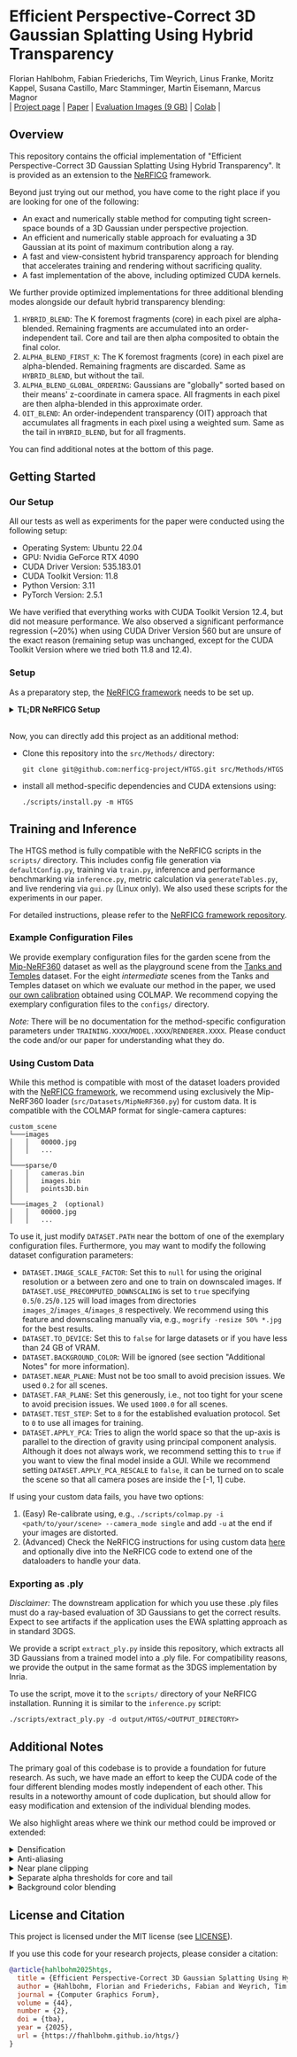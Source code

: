 # Efficient Perspective-Correct 3D Gaussian Splatting Using Hybrid Transparency
Florian Hahlbohm, Fabian Friederichs, Tim Weyrich, Linus Franke, Moritz Kappel, Susana Castillo, Marc Stamminger, Martin Eisemann, Marcus Magnor<br>
| [Project page](https://fhahlbohm.github.io/htgs/) | [Paper](https://arxiv.org/abs/2410.08129) | [Evaluation Images (9 GB)](https://graphics.tu-bs.de/upload/publications/hahlbohm2025htgs/htgs_full_eval.zip) | [Colab](https://colab.research.google.com/drive/1DxnIqrZ-eSSvfjhK9P1JdibABm_AJEFp?usp=sharing) |<br>

## Overview
This repository contains the official implementation of "Efficient Perspective-Correct 3D Gaussian Splatting Using Hybrid Transparency".
It is provided as an extension to the [NeRFICG](https://github.com/nerficg-project) framework.

Beyond just trying out our method, you have come to the right place if you are looking for one of the following:

- An exact and numerically stable method for computing tight screen-space bounds of a 3D Gaussian under perspective projection.
- An efficient and numerically stable approach for evaluating a 3D Gaussian at its point of maximum contribution along a ray.
- A fast and view-consistent hybrid transparency approach for blending that accelerates training and rendering without sacrificing quality.
- A fast implementation of the above, including optimized CUDA kernels.

We further provide optimized implementations for three additional blending modes alongside our default hybrid transparency blending:
1. `HYBRID_BLEND`: The K foremost fragments (core) in each pixel are alpha-blended. Remaining fragments are accumulated into an order-independent tail. Core and tail are then alpha composited to obtain the final color.
2. `ALPHA_BLEND_FIRST_K`: The K foremost fragments (core) in each pixel are alpha-blended. Remaining fragments are discarded. Same as `HYBRID_BLEND`, but without the tail.
3. `ALPHA_BLEND_GLOBAL_ORDERING`: Gaussians are "globally" sorted based on their means' z-coordinate in camera space. All fragments in each pixel are then alpha-blended in this approximate order.
4. `OIT_BLEND`: An order-independent transparency (OIT) approach that accumulates all fragments in each pixel using a weighted sum. Same as the tail in `HYBRID_BLEND`, but for all fragments.

You can find additional notes at the bottom of this page.

## Getting Started

### Our Setup
All our tests as well as experiments for the paper were conducted using the following setup:
- Operating System: Ubuntu 22.04
- GPU: Nvidia GeForce RTX 4090
- CUDA Driver Version: 535.183.01
- CUDA Toolkit Version: 11.8
- Python Version: 3.11
- PyTorch Version: 2.5.1

We have verified that everything works with CUDA Toolkit Version 12.4, but did not measure performance.
We also observed a significant performance regression (~20%) when using CUDA Driver Version 560 but are unsure of the exact reason (remaining setup was unchanged, except for the CUDA Toolkit Version where we tried both 11.8 and 12.4).

### Setup

As a preparatory step, the [NeRFICG framework](https://github.com/nerficg-project/nerficg) needs to be set up.

<details>
<summary><span style="font-weight: bold;">TL;DR NeRFICG Setup</span></summary>

- Clone the NeRFICG repository and its submodules:
	```shell
	git clone git@github.com:nerficg-project/nerficg.git --recursive && cd nerficg
	```
 
- Install the dependencies listed in `scripts/condaEnv.sh`, or automatically create a new conda environment by executing the script:
	```shell
	./scripts/condaEnv.sh && conda activate nerficg
	```
 
- [optional] For logging via [Weights & Biases](https://wandb.ai/site), run the following command and enter your account identifier:
	```shell
	wandb login
	```
 
</details>
<br>

Now, you can directly add this project as an additional method:

- Clone this repository into the `src/Methods/` directory:
	```shell
	git clone git@github.com:nerficg-project/HTGS.git src/Methods/HTGS
	```
- install all method-specific dependencies and CUDA extensions using:
	```shell
	./scripts/install.py -m HTGS
	```

## Training and Inference

The HTGS method is fully compatible with the NeRFICG scripts in the `scripts/` directory.
This includes config file generation via `defaultConfig.py`,
training via `train.py`,
inference and performance benchmarking via `inference.py`,
metric calculation via `generateTables.py`,
and live rendering via `gui.py` (Linux only).
We also used these scripts for the experiments in our paper.

For detailed instructions, please refer to the [NeRFICG framework repository](https://github.com/nerficg-project/nerficg).

### Example Configuration Files

We provide exemplary configuration files for the garden scene from the [Mip-NeRF360](https://jonbarron.info/mipnerf360/) dataset as well as the playground scene from the [Tanks and Temples](https://www.tanksandtemples.org/) dataset.
For the eight *intermediate* scenes from the Tanks and Temples dataset on which we evaluate our method in the paper, we used [our own calibration](https://cloud.tu-braunschweig.de/s/J5xYLLEdMnRwYPc) obtained using COLMAP.
We recommend copying the exemplary configuration files to the `configs/` directory.

*Note:* There will be no documentation for the method-specific configuration parameters under `TRAINING.XXXX`/`MODEL.XXXX`/`RENDERER.XXXX`.
Please conduct the code and/or our paper for understanding what they do.

### Using Custom Data

While this method is compatible with most of the dataset loaders provided with the [NeRFICG framework](https://github.com/nerficg-project/nerficg),
we recommend using exclusively the Mip-NeRF360 loader (`src/Datasets/MipNeRF360.py`) for custom data.
It is compatible with the COLMAP format for single-camera captures:
```
custom_scene
└───images
│   │   00000.jpg
│   │   ...
│   
└───sparse/0
│   │   cameras.bin
│   │   images.bin
│   │   points3D.bin
│
└───images_2  (optional)
│   │   00000.jpg
│   │   ...
```

To use it, just modify `DATASET.PATH` near the bottom of one of the exemplary configuration files. Furthermore, you may want to modify the following dataset configuration parameters:
- `DATASET.IMAGE_SCALE_FACTOR`: Set this to `null` for using the original resolution or a between zero and one to train on downscaled images.
 If `DATASET.USE_PRECOMPUTED_DOWNSCALING` is set to `true` specifying `0.5`/`0.25`/`0.125` will load images from directories `images_2`/`images_4`/`images_8` respectively.
 We recommend using this feature and downscaling manually via, e.g., `mogrify -resize 50% *.jpg` for the best results.
- `DATASET.TO_DEVICE`: Set this to `false` for large datasets or if you have less than 24 GB of VRAM.
- `DATASET.BACKGROUND_COLOR`: Will be ignored (see section "Additional Notes" for more information).
- `DATASET.NEAR_PLANE`: Must not be too small to avoid precision issues. We used `0.2` for all scenes.
- `DATASET.FAR_PLANE`: Set this generously, i.e., not too tight for your scene to avoid precision issues. We used `1000.0` for all scenes.
- `DATASET.TEST_STEP`: Set to `8` for the established evaluation protocol. Set to `0` to use all images for training.
- `DATASET.APPLY_PCA`: Tries to align the world space so that the up-axis is parallel to the direction of gravity using principal component analysis. 
 Although it does not always work, we recommend setting this to `true` if you want to view the final model inside a GUI.
 While we recommend setting `DATASET.APPLY_PCA_RESCALE` to `false`, it can be turned on to scale the scene so that all camera poses are inside the \[-1, 1\] cube.

If using your custom data fails, you have two options:
1. (Easy) Re-calibrate using, e.g., `./scripts/colmap.py -i <path/to/your/scene> --camera_mode single` and add `-u` at the end if your images are distorted.
2. (Advanced) Check the NeRFICG instructions for using custom data [here](https://github.com/nerficg-project/nerficg?tab=readme-ov-file#training-on-custom-image-sequences) and optionally dive into the NeRFICG code to extend one of the dataloaders to handle your data.

### Exporting as .ply

*Disclaimer:* The downstream application for which you use these .ply files must do a ray-based evaluation of 3D Gaussians to get the correct results.
Expect to see artifacts if the application uses the EWA splatting approach as in standard 3DGS.

We provide a script `extract_ply.py` inside this repository, which extracts all 3D Gaussians from a trained model into a .ply file.
For compatibility reasons, we provide the output in the same format as the 3DGS implementation by Inria.

To use the script, move it to the `scripts/` directory of your NeRFICG installation.
Running it is similar to the `inference.py` script:
```
./scripts/extract_ply.py -d output/HTGS/<OUTPUT_DIRECTORY>
```

## Additional Notes

The primary goal of this codebase is to provide a foundation for future research.
As such, we have made an effort to keep the CUDA code of the four different blending modes mostly independent of each other.
This results in a noteworthy amount of code duplication, but should allow for easy modification and extension of the individual blending modes.

We also highlight areas where we think our method could be improved or extended:

<details>
<summary><span>Densification</span></summary>

A side effect of using a ray-based evaluation for the 3D Gaussians during rendering is that the positional gradients which standard 3DGS uses for densification have significantly different properties.
Similar to much of the concurrent work in this direction, we observed this to be a major challenge and had to come up with a solution.
You can find a detailed description of our modifications in our paper.
However, we would like to clarify that the current densification strategy of our method is far from being optimal.
For example, on the bicycle scene from the Mip-NeRF360 dataset the number of Gaussians increases up to 8M in the first half of training, but then the importance pruning reduces this to 4.5M in iteration 16,000 while quality metrics go up.
Observations like these lead us to believe that an optimal densification strategy could drastically decrease training times and likely also improve reconstruction quality.

</details>

<details>
<summary><span>Anti-aliasing</span></summary>

We use a single ray through the center of each pixel for the ray-based evaluation of the 3D Gaussians.
Therefore, it is possible for Gaussians to fall between pixels making them invisible during rendering.
This is a standard aliasing problem, which the EWA splatting algorithm used in 3DGS resolves by applying a low-pass filter to the 2D covariance matrix (`+0.3`).
With a ray-based evaluation, however, this solution is not available as Gaussians are not evaluated on the image plane but in 3D space instead.
In contrast to other recent works that do ray-based 3D Gaussian rendering, we are not required to limit the minimum size of Gaussians because our inversion-free method for computing screen-space bounding boxes and ray-based evaluation can handle even degenerate Gaussians where a Gaussian's extent in one of its major axes is zero.
Nonetheless, our approach still has the aforementioned aliasing problems.
The corresponding artifacts become visible when you open a reconstructed model inside our GUI and zoom out until you see subtle flickering upon camera movement.
To avoid this being a problem during training, we employ the 3D filter from Mip-Splatting that tries to prevent 3D Gaussians from becoming smaller than a pixel in the closest training camera by applying a bit of signal theory.
We think, that this solution is far from optimal and should be addressed in the future.
It is worth noting, that a solution for this problem could likely be applied to all methods that do ray-based evaluation of 3D Gaussians or constant density ellipsoids.

</details>

<details>
<summary><span>Near plane clipping</span></summary>

Our approach for computing tight and perspective-correct bounding boxes for each 3D Gaussian is currently unable to handle certain edge-cases.
Looking at the 3D Gaussians in camera space, our approach can deal with arbitrary extents along the x-axis and y-axis, but fails to do so for certain cases with respect to extents along the z-axis.
In our implementation, we therefore cull all Gaussians for which the ellipsoid obtained by applying the used cutoff value to the 3D Gaussian is not fully between the z=near and z=far planes.
It is easy to see that this results in some Gaussians being culled, although they should be partially visible.
Especially at the near plane, this can make a major difference. 
It straightforward to extend our bounding box computation and culling to not discard Gaussians whose corresponding ellipsoid is fully between the z=0 and z=far planes instead.
However, including such Gaussians would still not be enough and further complicates how the point of maximum contribution should be calculated during blending as the point of maximum contribution along a viewing ray might not lie behind the near plane anymore.
It would be nice to see a more elegant solution that matches what is possible with, e.g., an OptiX-based implementation that uses a spatial acceleration structures to determine intersections.

</details>

<details>
<summary><span>Separate alpha thresholds for core and tail</span></summary>

To obtain good results, our hybrid transparency blending currently requires using a higher alpha threshold than what is used in standard 3DGS (`0.05` vs. `0.0039`).
While it is possible to also use `0.05` as the threshold for the tail, we found that using `0.0039` for the tail results in better quality.
We think a higher alpha threshold is needed for the core because of its limited capacity.
More precisely, we observe accurate results if the core uses most of the transmittance in each pixel, which is not possible if the core is occupied by low-alpha fragments.
Extending the blending function to account for overlap between Gaussians may resolve this issue.
An interesting byproduct of this two-threshold approach is that some view-dependent effects are represented by very large Gaussians with low opacity that will always be part of the tail.
However, further analysis is needed to understand if this is generally bad or could even be beneficial in some cases.

</details>

<details>
<summary><span>Background color blending</span></summary>

As we mainly looked at unbounded real-world scenes, input images did not have an alpha mask. This led us to use black as the background color for all scenes.
For black background, blending the background color into the final image is mathematically equivalent to not doing anything in that regard.
Therefore, our rasterization module currently only supports having a black background.
However, it should be reasonably simple to extend our rasterization module to handle arbitrary background colors during both optimization and inference.

</details>

## License and Citation
This project is licensed under the MIT license (see [LICENSE](LICENSE)).

If you use this code for your research projects, please consider a citation:
```bibtex
@article{hahlbohm2025htgs,
  title = {Efficient Perspective-Correct 3D Gaussian Splatting Using Hybrid Transparency}, 
  author = {Hahlbohm, Florian and Friederichs, Fabian and Weyrich, Tim and Franke, Linus and Kappel, Moritz and Castillo, Susana and Stamminger, Marc and Eisemann, Martin and Magnor, Marcus},
  journal = {Computer Graphics Forum},
  volume = {44},
  number = {2},
  doi = {tba},
  year = {2025},
  url = {https://fhahlbohm.github.io/htgs/}
}
```
